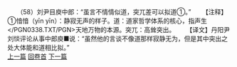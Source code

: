　　（58）刘尹目庾中郎：“虽言不情情似道，突兀差可以拟道①。”
　　【注释】①愔愔（yīn yīn）：静寂无声的样子。道：道家哲学体系的核心，指声生</PGN0338.TXT/PGN>天地万物的本源。突兀：高耸突出。
　　【译文】丹阳尹刘惔评论从事中郎庾■说：“虽然他的言谈不像道那样寂静无为，但是其中突出之处大体能和道相比拟。”
<br>[上一篇](09_57) [回卷首](09_00) [下一篇](09_59)
